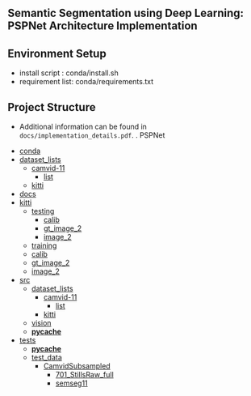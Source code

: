 Semantic Segmentation using Deep Learning: PSPNet Architecture Implementation
---
## Environment Setup
  - install script  : conda/install.sh
  - requirement list: conda/requirements.txt

## Project Structure
- Additional information can be found in `docs/implementation_details.pdf`.
.
PSPNet
 * [conda](PSPNet/conda)
 * [dataset_lists](PSPNet/dataset_lists)
   * [camvid-11](PSPNet/dataset_lists/camvid-11)
     * [list](PSPNet/dataset_lists/camvid-11/list)
   * [kitti](PSPNet/dataset_lists/kitti)
 * [docs](PSPNet/docs)
 * [kitti](PSPNet/kitti)
   * [testing](PSPNet/kitti/testing)
     * [calib](PSPNet/kitti/testing/calib)
     * [gt_image_2](PSPNet/kitti/testing/gt_image_2)
     * [image_2](PSPNet/kitti/testing/image_2)
   * [training](PSPNet/kitti/training)
   * [calib](PSPNet/kitti/training/calib)
   * [gt_image_2](PSPNet/kitti/training/gt_image_2)
   * [image_2](PSPNet/kitti/training/image_2)
 * [src](PSPNet/src)
   * [dataset_lists](PSPNet/src/dataset_lists)
     * [camvid-11](PSPNet/src/dataset_lists/camvid-11)
       * [list](PSPNet/src/dataset_lists/camvid-11/list)
     * [kitti](PSPNet/src/dataset_lists/kitti)
   * [vision](PSPNet/src/vision)
   * [__pycache__](PSPNet/src/vision/__pycache__)
 * [tests](PSPNet/tests)
     * [__pycache__](PSPNet/tests/__pycache__)
     * [test_data](PSPNet/tests/test_data)
         * [CamvidSubsampled](PSPNet/tests/test_data/CamvidSubsampled)
             * [701_StillsRaw_full](PSPNet/tests/test_data/CamvidSubsampled/701_StillsRaw_full)
             * [semseg11](PSPNet/tests/test_data/CamvidSubsampled/semseg11)
